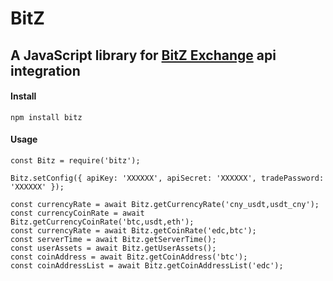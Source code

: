 # BitZ

## A JavaScript library for [BitZ Exchange](https://www.bit-z.com/)  api integration

#### Install
```
npm install bitz
```

#### Usage

```
const Bitz = require('bitz');

Bitz.setConfig({ apiKey: 'XXXXXX', apiSecret: 'XXXXXX', tradePassword: 'XXXXXX' });

const currencyRate = await Bitz.getCurrencyRate('cny_usdt,usdt_cny');
const currencyCoinRate = await Bitz.getCurrencyCoinRate('btc,usdt,eth');
const currencyRate = await Bitz.getCoinRate('edc,btc');
const serverTime = await Bitz.getServerTime();
const userAssets = await Bitz.getUserAssets();
const coinAddress = await Bitz.getCoinAddress('btc');
const coinAddressList = await Bitz.getCoinAddressList('edc');
```
